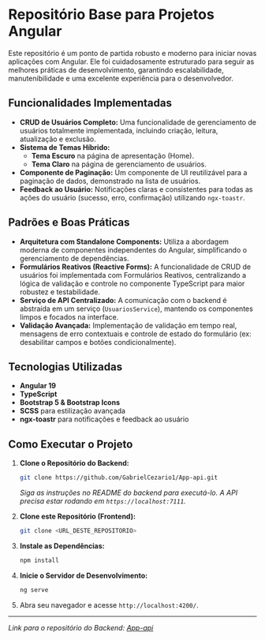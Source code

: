 # Repositório Base para Projetos Angular

Este repositório é um ponto de partida robusto e moderno para iniciar novas aplicações com Angular. Ele foi cuidadosamente estruturado para seguir as melhores práticas de desenvolvimento, garantindo escalabilidade, manutenibilidade e uma excelente experiência para o desenvolvedor.

## Funcionalidades Implementadas

*   **CRUD de Usuários Completo:** Uma funcionalidade de gerenciamento de usuários totalmente implementada, incluindo criação, leitura, atualização e exclusão.
*   **Sistema de Temas Híbrido:**
    *   **Tema Escuro** na página de apresentação (Home).
    *   **Tema Claro** na página de gerenciamento de usuários.
*   **Componente de Paginação:** Um componente de UI reutilizável para a paginação de dados, demonstrado na lista de usuários.
*   **Feedback ao Usuário:** Notificações claras e consistentes para todas as ações do usuário (sucesso, erro, confirmação) utilizando `ngx-toastr`.

## Padrões e Boas Práticas

*   **Arquitetura com Standalone Components:** Utiliza a abordagem moderna de componentes independentes do Angular, simplificando o gerenciamento de dependências.
*   **Formulários Reativos (Reactive Forms):** A funcionalidade de CRUD de usuários foi implementada com Formulários Reativos, centralizando a lógica de validação e controle no componente TypeScript para maior robustez e testabilidade.
*   **Serviço de API Centralizado:** A comunicação com o backend é abstraída em um serviço (`UsuariosService`), mantendo os componentes limpos e focados na interface.
*   **Validação Avançada:** Implementação de validação em tempo real, mensagens de erro contextuais e controle de estado do formulário (ex: desabilitar campos e botões condicionalmente).

## Tecnologias Utilizadas

*   **Angular 19**
*   **TypeScript**
*   **Bootstrap 5 & Bootstrap Icons**
*   **SCSS** para estilização avançada
*   **ngx-toastr** para notificações e feedback ao usuário

## Como Executar o Projeto

1.  **Clone o Repositório do Backend:**
    ```bash
    git clone https://github.com/GabrielCezario1/App-api.git
    ```
    *Siga as instruções no README do backend para executá-lo. A API precisa estar rodando em `https://localhost:7111`.*

2.  **Clone este Repositório (Frontend):**
    ```bash
    git clone <URL_DESTE_REPOSITORIO>
    ```

3.  **Instale as Dependências:**
    ```bash
    npm install
    ```

4.  **Inicie o Servidor de Desenvolvimento:**
    ```bash
    ng serve
    ```

5.  Abra seu navegador e acesse `http://localhost:4200/`.

---

*Link para o repositório do Backend: [App-api](https://github.com/GabrielCezario1/App-api.git)*
